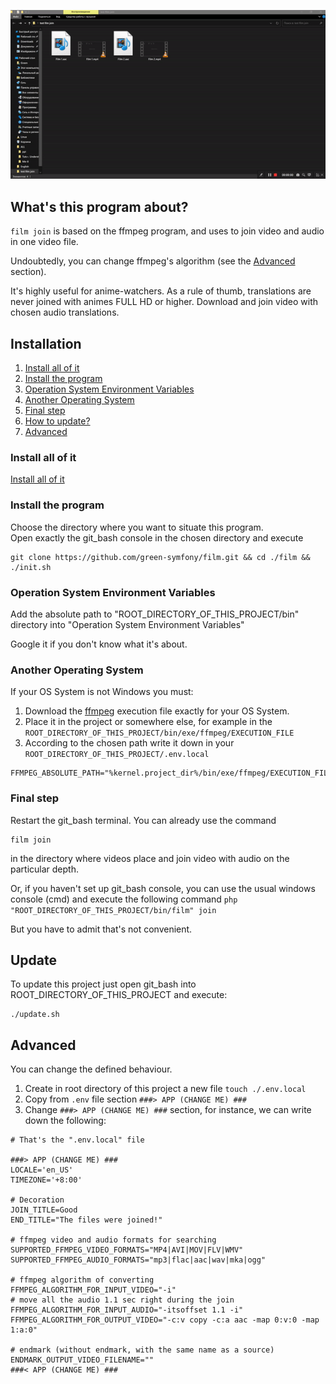 ![join film](https://github.com/green-symfony/film/blob/main/doc/film%20join%20working.gif)

What's this program about?
---

`film join` is based on the ffmpeg program, and uses to join video and audio in one video file.

Undoubtedly, you can change ffmpeg's algorithm (see the [Advanced](#advanced) section).

It's highly useful for anime-watchers.
As a rule of thumb, translations are never joined with animes FULL HD or higher.
Download and join video with chosen audio translations.

Installation
---

1. [Install all of it](#install-all-of-it)
1. [Install the program](#install-the-program)
1. [Operation System Environment Variables](#operation-system-environment-variables)
1. [Another Operating System](#another-operating-system)
1. [Final step](#final-step)
1. [How to update?](#update)
1. [Advanced](#advanced)

### Install all of it

[Install all of it](https://github.com/green-symfony/docs/blob/main/docs/all%20the%20necessary%20programms%20for%20project.md)

### Install the program

Choose the directory where you want to situate this program.<br/>
Open exactly the git_bash console in the chosen directory and execute
```console
git clone https://github.com/green-symfony/film.git && cd ./film && ./init.sh
```

### Operation System Environment Variables

Add the absolute path to "ROOT_DIRECTORY_OF_THIS_PROJECT/bin" directory into "Operation System Environment Variables"

Google it if you don't know what it's about.

### Another Operating System

If your OS System is not Windows you must:

1. Download the [ffmpeg](https://ffmpeg.org/download.html) execution file exactly for your OS System.
1. Place it in the project or somewhere else, for example in the `ROOT_DIRECTORY_OF_THIS_PROJECT/bin/exe/ffmpeg/EXECUTION_FILE`
1. According to the chosen path write it down in your `ROOT_DIRECTORY_OF_THIS_PROJECT/.env.local`

```.env
FFMPEG_ABSOLUTE_PATH="%kernel.project_dir%/bin/exe/ffmpeg/EXECUTION_FILE"
```

### Final step

Restart the git_bash terminal.
You can already use the command 
```console
film join
```
in the directory where videos place and join video with audio on the particular depth.

Or, if you haven't set up git_bash console, you can use the usual windows console (cmd)
and execute the following command `php "ROOT_DIRECTORY_OF_THIS_PROJECT/bin/film" join`

But you have to admit that's not convenient.

Update
---

To update this project just open git_bash into ROOT_DIRECTORY_OF_THIS_PROJECT and execute:
```console
./update.sh
```

Advanced
---

You can change the defined behaviour.
1. Create in root directory of this project a new file `touch ./.env.local`
1. Copy from `.env` file section `###> APP (CHANGE ME) ###`
1. Change `###> APP (CHANGE ME) ###` section, for instance, we can write down the following:
```.env
# That's the ".env.local" file

###> APP (CHANGE ME) ###
LOCALE='en_US'
TIMEZONE='+8:00'

# Decoration
JOIN_TITLE=Good
END_TITLE="The files were joined!"

# ffmpeg video and audio formats for searching
SUPPORTED_FFMPEG_VIDEO_FORMATS="MP4|AVI|MOV|FLV|WMV"
SUPPORTED_FFMPEG_AUDIO_FORMATS="mp3|flac|aac|wav|mka|ogg"

# ffmpeg algorithm of converting
FFMPEG_ALGORITHM_FOR_INPUT_VIDEO="-i"
# move all the audio 1.1 sec right during the join
FFMPEG_ALGORITHM_FOR_INPUT_AUDIO="-itsoffset 1.1 -i"
FFMPEG_ALGORITHM_FOR_OUTPUT_VIDEO="-c:v copy -c:a aac -map 0:v:0 -map 1:a:0"

# endmark (without endmark, with the same name as a source)
ENDMARK_OUTPUT_VIDEO_FILENAME=""
###< APP (CHANGE ME) ###
```
